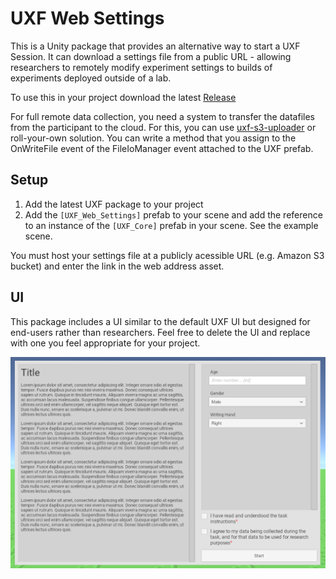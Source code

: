 # UXF Web Settings

This is a Unity package that provides an alternative way to start a UXF Session. It can download a settings file from a public URL - allowing researchers to remotely modify experiment settings to builds of experiments deployed outside of a lab.

To use this in your project download the latest [Release](https://github.com/jackbrookes/uxf-web-settings/releases/latest)

For full remote data collection, you need a system to transfer the datafiles from the participant to the cloud. For this, you can use [uxf-s3-uploader](https://github.com/jackbrookes/uxf-s3-uploader) or roll-your-own solution. You can write a method that you assign to the OnWriteFile event of the FileIoManager event attached to the UXF prefab.

## Setup

1. Add the latest UXF package to your project
2. Add the `[UXF_Web_Settings]` prefab to your scene and add the reference to an instance of the `[UXF_Core]` prefab in your scene. See the example scene.

You must host your settings file at a publicly acessible URL (e.g. Amazon S3 bucket) and enter the link in the web address asset.

## UI

This package includes a UI similar to the default UXF UI but designed for end-users rather than researchers. Feel free to delete the UI and replace with one you feel appropriate for your project.

![Screenshot](/screenshot.png)
